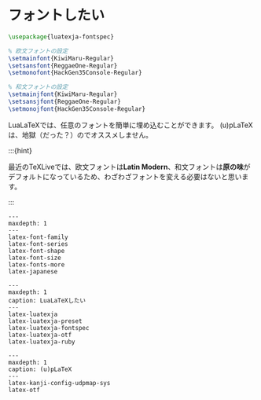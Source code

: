 # フォントしたい

```latex
\usepackage{luatexja-fontspec}

% 欧文フォントの設定
\setmainfont{KiwiMaru-Regular}
\setsansfont{ReggaeOne-Regular}
\setmonofont{HackGen35Console-Regular}

% 和文フォントの設定
\setmainjfont{KiwiMaru-Regular}
\setsansjfont{ReggaeOne-Regular}
\setmonojfont{HackGen35Console-Regular}
```

LuaLaTeXでは、任意のフォントを簡単に埋め込むことができます。
(u)pLaTeXは、地獄（だった？）のでオススメしません。

:::{hint}

最近のTeXLiveでは、欧文フォントは**Latin Modern**、和文フォントは**原の味**がデフォルトになっているため、わざわざフォントを変える必要はないと思います。

:::

```{toctree}
---
maxdepth: 1
---
latex-font-family
latex-font-series
latex-font-shape
latex-font-size
latex-fonts-more
latex-japanese
```

```{toctree}
---
maxdepth: 1
caption: LuaLaTeXしたい
---
latex-luatexja
latex-luatexja-preset
latex-luatexja-fontspec
latex-luatexja-otf
latex-luatexja-ruby
```

```{toctree}
---
maxdepth: 1
caption: (u)pLaTeX
---
latex-kanji-config-udpmap-sys
latex-otf
```
